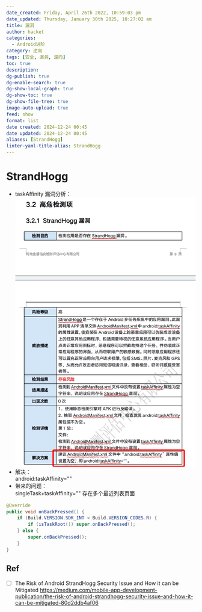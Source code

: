 ```yaml
---
date_created: Friday, April 26th 2022, 10:59:03 pm
date_updated: Thursday, January 30th 2025, 10:27:02 am
title: 漏洞
author: hacket
categories:
  - Android进阶
category: 逆向
tags: [安全, 漏洞, 逆向]
toc: true
description: 
dg-publish: true
dg-enable-search: true
dg-show-local-graph: true
dg-show-toc: true
dg-show-file-tree: true
image-auto-upload: true
feed: show
format: list
date created: 2024-12-24 00:45
date updated: 2024-12-24 00:45
aliases: [StrandHogg]
linter-yaml-title-alias: StrandHogg
---
```


# StrandHogg

- taskAffinity 漏洞分析：<br />![8r861](https://raw.githubusercontent.com/hacket/ObsidianOSS/master/obsidian/8r861.png)<br />
- 解决：<br />
android:taskAffinity=""<br />
- 带来的问题：<br />
singleTask+taskAffinity="" 存在多个最近列表页面

```java
@Override
public void onBackPressed() {
    if (Build.VERSION.SDK_INT < Build.VERSION_CODES.R) {
        if (isTaskRoot()) super.onBackPressed();
    } else {
        super.onBackPressed();
    }
}
```

## Ref

- [ ] The Risk of Android StrandHogg Security Issue and How it can be Mitigated <https://medium.com/mobile-app-development-publication/the-risk-of-android-strandhogg-security-issue-and-how-it-can-be-mitigated-80d2ddb4af06>
